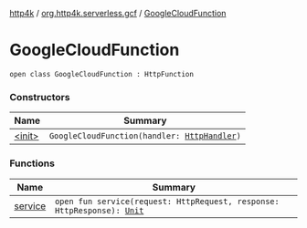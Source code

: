 [http4k](../../index.md) / [org.http4k.serverless.gcf](../index.md) / [GoogleCloudFunction](./index.md)

# GoogleCloudFunction

`open class GoogleCloudFunction : HttpFunction`

### Constructors

| Name | Summary |
|---|---|
| [&lt;init&gt;](-init-.md) | `GoogleCloudFunction(handler: `[`HttpHandler`](../../org.http4k.core/-http-handler.md)`)` |

### Functions

| Name | Summary |
|---|---|
| [service](service.md) | `open fun service(request: HttpRequest, response: HttpResponse): `[`Unit`](https://kotlinlang.org/api/latest/jvm/stdlib/kotlin/-unit/index.html) |

